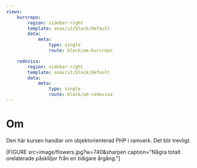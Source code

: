 ```yaml
---
views:
    kursrepo:
        region: sidebar-right
        template: anax/v2/block/default
        data:
            meta: 
                type: single
                route: block/om-kursrepo

    redovisa:
        region: sidebar-right
        template: anax/v2/block/default
        data:
            meta: 
                type: single
                route: block/om-redovisa
---
```

Om
=========================

Den här kursen handlar om objektorienterad PHP i ramverk. Det blir trevligt.

[FIGURE src=image/flowers.jpg?w=740&sharpen caption="Några totalt orelaterade påskliljor från en tidigare årgång."]

